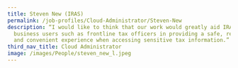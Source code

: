 ```yaml
---
title: Steven New (IRAS)
permalink: /job-profiles/Cloud-Administrator/Steven-New
description: “I would like to think that our work would greatly aid IRAS’
  business users such as frontline tax officers in providing a safe, reliable
  and convenient experience when accessing sensitive tax information.”
third_nav_title: Cloud Administrator
image: /images/People/steven_new_l.jpeg
---
```


